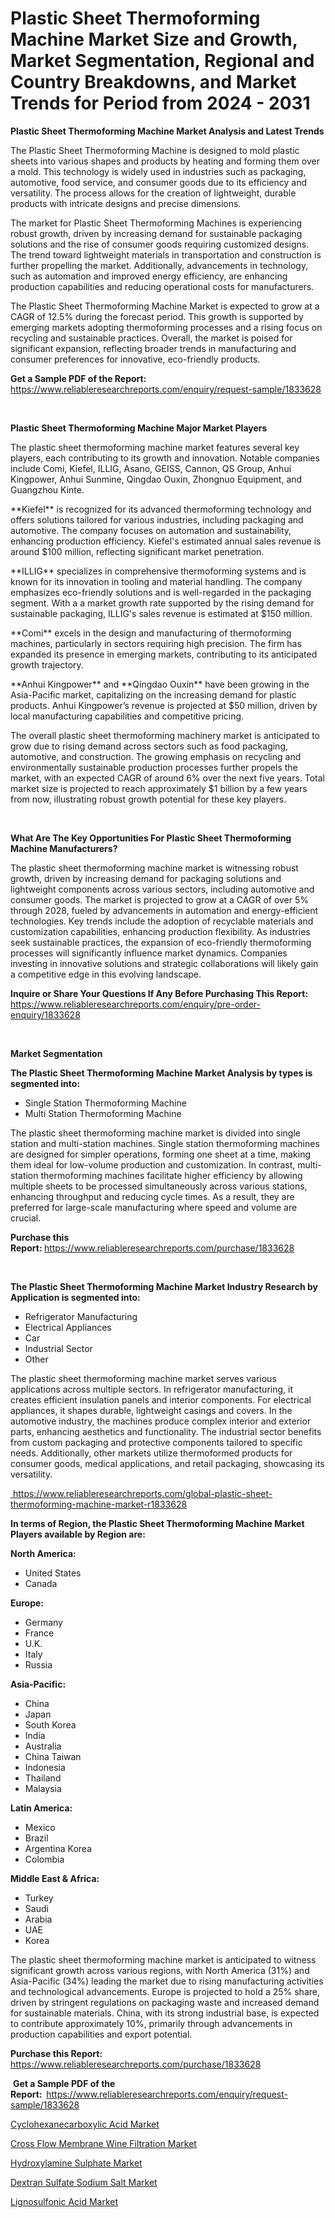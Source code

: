 <p><h1>Plastic Sheet Thermoforming Machine Market Size and Growth, Market Segmentation, Regional and Country Breakdowns, and Market Trends for Period from 2024 -  2031</h1></p><p><strong>Plastic Sheet Thermoforming Machine Market Analysis and Latest Trends</strong></p>
<p><p>The Plastic Sheet Thermoforming Machine is designed to mold plastic sheets into various shapes and products by heating and forming them over a mold. This technology is widely used in industries such as packaging, automotive, food service, and consumer goods due to its efficiency and versatility. The process allows for the creation of lightweight, durable products with intricate designs and precise dimensions.</p><p>The market for Plastic Sheet Thermoforming Machines is experiencing robust growth, driven by increasing demand for sustainable packaging solutions and the rise of consumer goods requiring customized designs. The trend toward lightweight materials in transportation and construction is further propelling the market. Additionally, advancements in technology, such as automation and improved energy efficiency, are enhancing production capabilities and reducing operational costs for manufacturers.</p><p>The Plastic Sheet Thermoforming Machine Market is expected to grow at a CAGR of 12.5% during the forecast period. This growth is supported by emerging markets adopting thermoforming processes and a rising focus on recycling and sustainable practices. Overall, the market is poised for significant expansion, reflecting broader trends in manufacturing and consumer preferences for innovative, eco-friendly products.</p></p>
<p><strong>Get a Sample PDF of the Report:&nbsp;</strong> <a href="https://www.reliableresearchreports.com/enquiry/request-sample/1833628?utm_campaign=1730&utm_medium=2&utm_source=Github&utm_content=ia&utm_term=17102024&utm_id=plastic-sheet-thermoforming-machine">https://www.reliableresearchreports.com/enquiry/request-sample/1833628</a></p>
<p>&nbsp;</p>
<p><strong>Plastic Sheet Thermoforming Machine Major Market Players</strong></p>
<p><p>The plastic sheet thermoforming machine market features several key players, each contributing to its growth and innovation. Notable companies include Comi, Kiefel, ILLIG, Asano, GEISS, Cannon, QS Group, Anhui Kingpower, Anhui Sunmine, Qingdao Ouxin, Zhongnuo Equipment, and Guangzhou Kinte.</p><p>**Kiefel** is recognized for its advanced thermoforming technology and offers solutions tailored for various industries, including packaging and automotive. The company focuses on automation and sustainability, enhancing production efficiency. Kiefel's estimated annual sales revenue is around $100 million, reflecting significant market penetration.</p><p>**ILLIG** specializes in comprehensive thermoforming systems and is known for its innovation in tooling and material handling. The company emphasizes eco-friendly solutions and is well-regarded in the packaging segment. With a a market growth rate supported by the rising demand for sustainable packaging, ILLIG's sales revenue is estimated at $150 million.</p><p>**Comi** excels in the design and manufacturing of thermoforming machines, particularly in sectors requiring high precision. The firm has expanded its presence in emerging markets, contributing to its anticipated growth trajectory.</p><p>**Anhui Kingpower** and **Qingdao Ouxin** have been growing in the Asia-Pacific market, capitalizing on the increasing demand for plastic products. Anhui Kingpower’s revenue is projected at $50 million, driven by local manufacturing capabilities and competitive pricing.</p><p>The overall plastic sheet thermoforming machinery market is anticipated to grow due to rising demand across sectors such as food packaging, automotive, and construction. The growing emphasis on recycling and environmentally sustainable production processes further propels the market, with an expected CAGR of around 6% over the next five years. Total market size is projected to reach approximately $1 billion by a few years from now, illustrating robust growth potential for these key players.</p></p>
<p>&nbsp;</p>
<p><strong>What Are The Key Opportunities For Plastic Sheet Thermoforming Machine Manufacturers?</strong></p>
<p><p>The plastic sheet thermoforming machine market is witnessing robust growth, driven by increasing demand for packaging solutions and lightweight components across various sectors, including automotive and consumer goods. The market is projected to grow at a CAGR of over 5% through 2028, fueled by advancements in automation and energy-efficient technologies. Key trends include the adoption of recyclable materials and customization capabilities, enhancing production flexibility. As industries seek sustainable practices, the expansion of eco-friendly thermoforming processes will significantly influence market dynamics. Companies investing in innovative solutions and strategic collaborations will likely gain a competitive edge in this evolving landscape.</p></p>
<p><strong>Inquire or Share Your Questions If Any Before Purchasing This Report:</strong> <a href="https://www.reliableresearchreports.com/enquiry/pre-order-enquiry/1833628?utm_campaign=1730&utm_medium=2&utm_source=Github&utm_content=ia&utm_term=17102024&utm_id=plastic-sheet-thermoforming-machine">https://www.reliableresearchreports.com/enquiry/pre-order-enquiry/1833628</a></p>
<p>&nbsp;</p>
<p><strong>Market Segmentation</strong></p>
<p><strong>The Plastic Sheet Thermoforming Machine Market Analysis by types is segmented into:</strong></p>
<p><ul><li>Single Station Thermoforming Machine</li><li>Multi Station Thermoforming Machine</li></ul></p>
<p><p>The plastic sheet thermoforming machine market is divided into single station and multi-station machines. Single station thermoforming machines are designed for simpler operations, forming one sheet at a time, making them ideal for low-volume production and customization. In contrast, multi-station thermoforming machines facilitate higher efficiency by allowing multiple sheets to be processed simultaneously across various stations, enhancing throughput and reducing cycle times. As a result, they are preferred for large-scale manufacturing where speed and volume are crucial.</p></p>
<p><strong>Purchase this Report:&nbsp;</strong><a href="https://www.reliableresearchreports.com/purchase/1833628?utm_campaign=1730&utm_medium=2&utm_source=Github&utm_content=ia&utm_term=17102024&utm_id=plastic-sheet-thermoforming-machine">https://www.reliableresearchreports.com/purchase/1833628</a></p>
<p>&nbsp;</p>
<p><strong>The Plastic Sheet Thermoforming Machine Market Industry Research by Application is segmented into:</strong></p>
<p><ul><li>Refrigerator Manufacturing</li><li>Electrical Appliances</li><li>Car</li><li>Industrial Sector</li><li>Other</li></ul></p>
<p><p>The plastic sheet thermoforming machine market serves various applications across multiple sectors. In refrigerator manufacturing, it creates efficient insulation panels and interior components. For electrical appliances, it shapes durable, lightweight casings and covers. In the automotive industry, the machines produce complex interior and exterior parts, enhancing aesthetics and functionality. The industrial sector benefits from custom packaging and protective components tailored to specific needs. Additionally, other markets utilize thermoformed products for consumer goods, medical applications, and retail packaging, showcasing its versatility.</p></p>
<p><a href="https://www.reliableresearchreports.com/global-plastic-sheet-thermoforming-machine-market-r1833628?utm_campaign=1730&utm_medium=2&utm_source=Github&utm_content=ia&utm_term=17102024&utm_id=plastic-sheet-thermoforming-machine">&nbsp;https://www.reliableresearchreports.com/global-plastic-sheet-thermoforming-machine-market-r1833628</a></p>
<p><strong>In terms of Region, the Plastic Sheet Thermoforming Machine Market Players available by Region are:</strong></p>
<p>
    <p> <strong> North America: </strong>
        <ul>
            <li>United States</li>
            <li>Canada</li>
        </ul>
        </p> 
    <p> <strong> Europe: </strong>
        <ul>
            <li>Germany</li>
            <li>France</li>
            <li>U.K.</li>
            <li>Italy</li>
            <li>Russia</li>
        </ul>
        </p> 
    <p> <strong> Asia-Pacific: </strong>
        <ul>
            <li>China</li>
            <li>Japan</li>
            <li>South Korea</li>
            <li>India</li>
            <li>Australia</li>
            <li>China Taiwan</li>
            <li>Indonesia</li>
            <li>Thailand</li>
            <li>Malaysia</li>
        </ul>
        </p> 
    <p> <strong> Latin America: </strong>
        <ul>
            <li>Mexico</li>
            <li>Brazil</li>
            <li>Argentina Korea</li>
            <li>Colombia</li>
        </ul>
        </p> 
    <p> <strong> Middle East & Africa: </strong>
        <ul>
            <li>Turkey</li>
            <li>Saudi</li>
            <li>Arabia</li>
            <li>UAE</li>
            <li>Korea</li>
        </ul>
    </p>
    </p>
<p><p>The plastic sheet thermoforming machine market is anticipated to witness significant growth across various regions, with North America (31%) and Asia-Pacific (34%) leading the market due to rising manufacturing activities and technological advancements. Europe is projected to hold a 25% share, driven by stringent regulations on packaging waste and increased demand for sustainable materials. China, with its strong industrial base, is expected to contribute approximately 10%, primarily through advancements in production capabilities and export potential.</p></p>
<p><strong>Purchase this Report: </strong><a href="https://www.reliableresearchreports.com/purchase/1833628?utm_campaign=1730&utm_medium=2&utm_source=Github&utm_content=ia&utm_term=17102024&utm_id=plastic-sheet-thermoforming-machine">https://www.reliableresearchreports.com/purchase/1833628</a></p>
<p>&nbsp;<strong>Get a Sample PDF of the Report:&nbsp;&nbsp;</strong><a href="https://www.reliableresearchreports.com/enquiry/request-sample/1833628?utm_campaign=1730&utm_medium=2&utm_source=Github&utm_content=ia&utm_term=17102024&utm_id=plastic-sheet-thermoforming-machine">https://www.reliableresearchreports.com/enquiry/request-sample/1833628</a></p>
<p><strong></strong></p>
<p><p><a href="https://www.linkedin.com/pulse/unveiling-market-trends-global-cyclohexanecarboxylic-acid-hk6uf?utm_campaign=1730&utm_medium=2&utm_source=Github&utm_content=ia&utm_term=17102024&utm_id=plastic-sheet-thermoforming-machine">Cyclohexanecarboxylic Acid Market</a></p><p><a href="https://github.com/MaryNelson695/Market-Research-Report-List-1/blob/main/cross-flow-membrane-wine-filtration-market.md?utm_campaign=1730&utm_medium=2&utm_source=Github&utm_content=ia&utm_term=17102024&utm_id=plastic-sheet-thermoforming-machine">Cross Flow Membrane Wine Filtration Market</a></p><p><a href="https://www.linkedin.com/pulse/hydroxylamine-sulphate-industry-insights-report-analyzing-nen9e?utm_campaign=1730&utm_medium=2&utm_source=Github&utm_content=ia&utm_term=17102024&utm_id=plastic-sheet-thermoforming-machine">Hydroxylamine Sulphate Market</a></p><p><a href="https://www.linkedin.com/pulse/competitive-intelligence-dextran-sulfate-sodium-salt-p7vge?utm_campaign=1730&utm_medium=2&utm_source=Github&utm_content=ia&utm_term=17102024&utm_id=plastic-sheet-thermoforming-machine">Dextran Sulfate Sodium Salt Market</a></p><p><a href="https://www.linkedin.com/pulse/navigating-lignosulfonic-acid-market-expert-analysis-forecast-cmhof?utm_campaign=1730&utm_medium=2&utm_source=Github&utm_content=ia&utm_term=17102024&utm_id=plastic-sheet-thermoforming-machine">Lignosulfonic Acid Market</a></p></p>